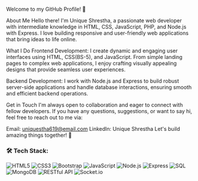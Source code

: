 Welcome to my GitHub Profile! 👋

About Me
Hello there! I'm Unique Shrestha, a passionate web developer with intermediate knowledge in HTML, CSS, JavaScript, PHP, and Node.js with Express. I love building responsive and user-friendly web applications that bring ideas to life online. 

What I Do
Frontend Development: I create dynamic and engaging user interfaces using HTML, CSS(BS-5), and JavaScript. From simple landing pages to complex web applications, I enjoy crafting visually appealing designs that provide seamless user experiences.

Backend Development: I work with Node.js and Express to build robust server-side applications and handle database interactions, ensuring smooth and efficient backend operations.

Get in Touch
I'm always open to collaboration and eager to connect with fellow developers. If you have any questions, suggestions, or want to say hi, feel free to reach out to me via:

Email: uniquestha619@email.com
LinkedIn: Unique Shrestha
Let's build amazing things together! 🚀

### 🛠 Tech Stack:
![HTML5](https://img.shields.io/badge/HTML5-E34F26?style=for-the-badge&logo=html5&logoColor=white)
![CSS3](https://img.shields.io/badge/CSS3-1572B6?style=for-the-badge&logo=css3&logoColor=white)
![Bootstrap](https://img.shields.io/badge/Bootstrap-7952B3?style=for-the-badge&logo=bootstrap&logoColor=white)
![JavaScript](https://img.shields.io/badge/JavaScript-F7DF1E?style=for-the-badge&logo=javascript&logoColor=black)
![Node.js](https://img.shields.io/badge/Node.js-43853D?style=for-the-badge&logo=node.js&logoColor=white)
![Express](https://img.shields.io/badge/Express.js-000000?style=for-the-badge&logo=express&logoColor=white)
![SQL](https://img.shields.io/badge/SQL-CC2927?style=for-the-badge&logo=mysql&logoColor=white)
![MongoDB](https://img.shields.io/badge/MongoDB-4EA94B?style=for-the-badge&logo=mongodb&logoColor=white)
![RESTful API](https://img.shields.io/badge/RESTful%20API-005571?style=for-the-badge&logo=fastapi&logoColor=white)
![Socket.io](https://img.shields.io/badge/Socket.io-010101?style=for-the-badge&logo=socket.io&logoColor=white)
